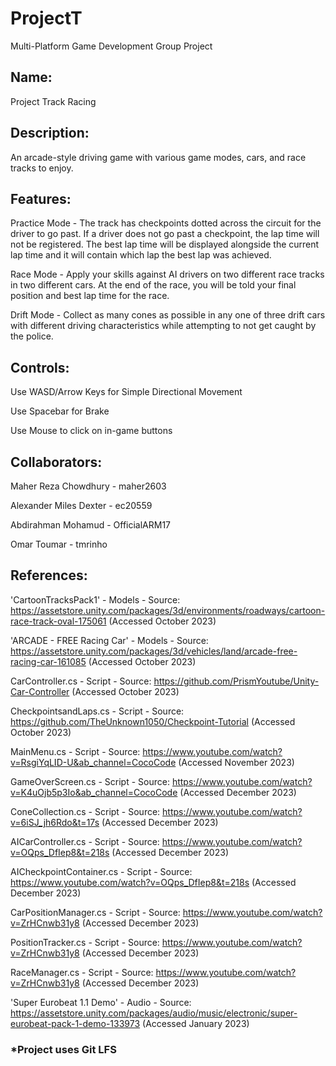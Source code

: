 # ProjectT
Multi-Platform Game Development Group Project

## Name:
Project Track Racing


## Description:

An arcade-style driving game with various game modes, cars, and race tracks to enjoy.


## Features:

Practice Mode - The track has checkpoints dotted across the circuit for the driver to go past. If a driver does not go past a checkpoint, the lap time will not be registered. The best lap time will be displayed alongside the current lap time and it will contain which lap the best lap was achieved.

Race Mode - Apply your skills against AI drivers on two different race tracks in two different cars. At the end of the race, you will be told your final position and best lap time for the race.

Drift Mode - Collect as many cones as possible in any one of three drift cars with different driving characteristics while attempting to not get caught by the police.


## Controls:

Use WASD/Arrow Keys for Simple Directional Movement

Use Spacebar for Brake

Use Mouse to click on in-game buttons


## Collaborators:

Maher Reza Chowdhury - maher2603

Alexander Miles Dexter - ec20559

Abdirahman Mohamud - OfficialARM17 

Omar Toumar - tmrinho


## References:
'CartoonTracksPack1' - Models - Source: https://assetstore.unity.com/packages/3d/environments/roadways/cartoon-race-track-oval-175061 (Accessed October 2023)

'ARCADE - FREE Racing Car' - Models - Source: https://assetstore.unity.com/packages/3d/vehicles/land/arcade-free-racing-car-161085 (Accessed October 2023)

CarController.cs - Script - Source: https://github.com/PrismYoutube/Unity-Car-Controller (Accessed October 2023)

CheckpointsandLaps.cs - Script - Source: https://github.com/TheUnknown1050/Checkpoint-Tutorial (Accessed October 2023)

MainMenu.cs - Script - Source: https://www.youtube.com/watch?v=RsgiYqLID-U&ab_channel=CocoCode (Accessed November 2023)

GameOverScreen.cs - Script - Source: https://www.youtube.com/watch?v=K4uOjb5p3Io&ab_channel=CocoCode (Accessed December 2023)

ConeCollection.cs - Script - Source: https://www.youtube.com/watch?v=6iSJ_jh6Rdo&t=17s (Accessed December 2023)

AICarController.cs - Script - Source: https://www.youtube.com/watch?v=OQps_DfIep8&t=218s (Accessed December 2023)

AICheckpointContainer.cs - Script - Source: https://www.youtube.com/watch?v=OQps_DfIep8&t=218s (Accessed December 2023)

CarPositionManager.cs - Script - Source: https://www.youtube.com/watch?v=ZrHCnwb31y8 (Accessed December 2023)

PositionTracker.cs - Script - Source: https://www.youtube.com/watch?v=ZrHCnwb31y8 (Accessed December 2023)

RaceManager.cs - Script - Source: https://www.youtube.com/watch?v=ZrHCnwb31y8 (Accessed December 2023)

'Super Eurobeat 1.1 Demo' - Audio - Source: https://assetstore.unity.com/packages/audio/music/electronic/super-eurobeat-pack-1-demo-133973 (Accessed January 2023)

### *Project uses Git LFS
